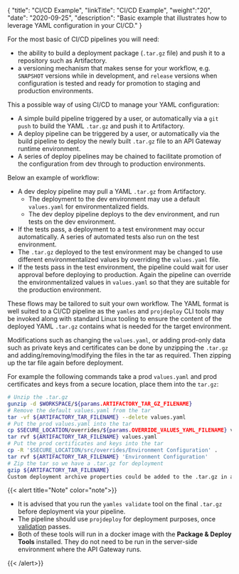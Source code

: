 {
"title": "CI/CD Example",
"linkTitle": "CI/CD Example",
"weight":"20",
"date": "2020-09-25",
"description": "Basic example that illustrates how to leverage YAML configuration in your CI/CD."
}

For the most basic of CI/CD pipelines you will need:

* the ability to build a deployment package (`.tar.gz` file) and push it to a repository such as Artifactory.
* a versioning mechanism that makes sense for your workflow, e.g. `SNAPSHOT` versions while in development, and `release` versions when configuration is tested and ready for promotion to staging and production environments.

This a possible way of using CI/CD to manage your YAML configuration:

* A simple build pipeline triggered by a user, or automatically via a `git push` to build the YAML `.tar.gz` and push it to Artifactory.
* A deploy pipeline can be triggered by a user, or automatically via the build pipeline to deploy the newly built `.tar.gz` file to an API Gateway runtime environment.
* A series of deploy pipelines may be chained to facilitate promotion of the configuration from dev through to production environments.

Below an example of workflow:

* A dev deploy pipeline may pull a YAML `.tar.gz` from Artifactory.
    * The deployment to the dev environment may use a default `values.yaml` for environmentalized fields.
    * The dev deploy pipeline deploys to the dev environment, and run tests on the dev environment.
* If the tests pass, a deployment to a test environment may occur automatically. A series of automated tests also run on the test environment.
* The `.tar.gz` deployed to the test environment may be changed to use different environmentalized values by overriding the `values.yaml` file.
* If the tests pass in the test environment, the pipeline could wait for user approval before deploying to production. Again the pipeline can override the environmentalized values in `values.yaml` so that they are suitable for the production environment.

These flows may be tailored to suit your own workflow. The YAML format is well suited to a CI/CD pipeline as the `yamles` and `projdeploy` CLI tools may be invoked along with standard Linux tooling to ensure the content of the deployed YAML `.tar.gz` contains what is needed for the target environment.

Modifications such as changing the `values.yaml`, or adding prod-only data such as private keys and certificates can be done by unzipping the `.tar.gz` and adding/removing/modifying the files in the tar as required. Then zipping up the tar file again before deployment.

For example the following commands take a prod `values.yaml` and prod certificates and keys from a secure location, place them into the `tar.gz`:

```bash
# Unzip the .tar.gz
gunzip -d $WORKSPACE/${params.ARTIFACTORY_TAR_GZ_FILENAME}
# Remove the default values.yaml from the tar
tar -vf ${ARTIFACTORY_TAR_FILENAME} --delete values.yaml
# Put the prod values.yaml into the tar
cp $SECURE_LOCATION/overrides/${params.OVERRIDE_VALUES_YAML_FILENAME} values.yaml
tar rvf ${ARTIFACTORY_TAR_FILENAME} values.yaml
# Put the prod certificates and keys into the tar
cp -R '$SECURE_LOCATION/src/overrides/Environment Configuration' .
tar rvf ${ARTIFACTORY_TAR_FILENAME} 'Environment Configuration'
# Zip the tar so we have a .tar.gz for deployment
gzip ${ARTIFACTORY_TAR_FILENAME}
Custom deployment archive properties could be added to the .tar.gz in a similar manner if required.
```

{{< alert title="Note" color="note">}}

* It is advised that you run the `yamles validate` tool on the final `.tar.gz` before deployment via your pipeline.
* The pipeline should use `projdeploy` for deployment purposes, once [validation](/docs/apim_yamles/yamles_cli/#how-to-validate-configuration-changes-in-the-yaml-configuration) passes.
* Both of these tools will run in a docker image with the **Package & Deploy Tools** installed. They do not need to be run in the server-side environment where the API Gateway runs.

{{< /alert>}}
